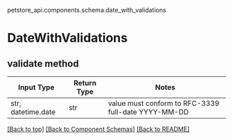 petstore_api.components.schema.date_with_validations
# DateWithValidations

## validate method
Input Type | Return Type | Notes
------------ | ------------- | -------------
str, datetime.date | str | value must conform to RFC-3339 full-date YYYY-MM-DD

[[Back to top]](#top) [[Back to Component Schemas]](../../../README.md#Component-Schemas) [[Back to README]](../../../README.md)
